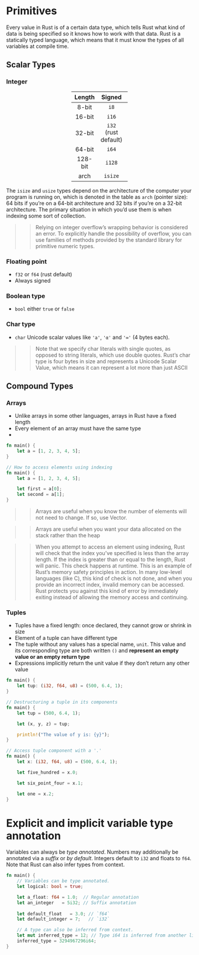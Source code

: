 # Primitives

Every value in Rust is of a certain data type, which tells Rust what kind of data is being specified 
so it knows how to work with that data. Rust is a statically typed language, 
which means that it must know the types of all variables at compile time.

## Scalar Types

### Integer

<div style="margin-left: auto;
            margin-right: auto;
            width: 30%">

| Length  |        Signed        | Unsigned |
|:-------:|:--------------------:|:--------:|
|  8-bit  |         `i8`         |   `u8`   |
| 16-bit  |        `i16`         |  `u16`   |
| 32-bit  | `i32` (rust default) |  `u32`   |
| 64-bit  |        `i64`         |  `u64`   |
| 128-bit |        `i128`        |  `u128`  |
|  arch   |       `isize`        | `usize`  |


</div>

The `isize` and `usize` types depend on the architecture of the computer your program is running on, which is 
denoted in the table as `arch` (pointer size): 64 bits if you’re on a 64-bit architecture and 32 bits if you’re on a 
32-bit architecture. The primary situation in which you’d use them is when indexing some sort of collection.

>> Relying on integer overflow’s wrapping behavior is considered an error. To explicitly handle the possibility of overflow, you can use families of methods provided by the standard library for primitive numeric types.

### Floating point
* `f32` or `f64` (rust default)
* Always signed

### Boolean type
* `bool` either `true` or `false`

### Char type
* `char` Unicode scalar values like `'a'`, `'α'` and `'∞'` (4 bytes each).

>> Note that we specify char literals with single quotes, as opposed to string literals, which use double quotes. Rust’s char type is four bytes in size and represents a Unicode Scalar Value, which means it can represent a lot more than just ASCII

## Compound Types

### Arrays
* Unlike arrays in some other languages, arrays in Rust have a fixed length
* Every element of an array must have the same type
* 

```rust
fn main() {
    let a = [1, 2, 3, 4, 5];
}
```

```rust
// How to access elements using indexing
fn main() {
    let a = [1, 2, 3, 4, 5];

    let first = a[0];
    let second = a[1];
}
```

>> Arrays are useful when you know the number of elements will not need to change. If so, use Vector.

>> Arrays are useful when you want your data allocated on the stack rather than the heap

>> When you attempt to access an element using indexing, Rust will check that the index you’ve specified is less than 
the array length. If the index is greater than or equal to the length, Rust will panic. 
This check happens at runtime. This is an example of Rust’s memory safety principles in action. 
In many low-level languages (like C), this kind of check is not done, and when you provide an incorrect index, 
invalid memory can be accessed. Rust protects you against this kind of error by immediately exiting instead 
of allowing the memory access and continuing.

### Tuples

* Tuples have a fixed length: once declared, they cannot grow or shrink in size
* Element of a tuple can have different type
* The tuple without any values has a special name, `unit`. This value and its corresponding type are both written `()` 
and __represent an empty value or an empty return type__ 
* Expressions implicitly return the unit value if they don’t return any other value

```rust
fn main() {
    let tup: (i32, f64, u8) = (500, 6.4, 1);
}
```

```rust
// Destructuring a tuple in its components
fn main() {
    let tup = (500, 6.4, 1);

    let (x, y, z) = tup;

    println!("The value of y is: {y}");
}
```

```rust
// Access tuple component with a '.'
fn main() {
    let x: (i32, f64, u8) = (500, 6.4, 1);

    let five_hundred = x.0;

    let six_point_four = x.1;

    let one = x.2;
}
```

# Explicit and implicit variable type annotation

Variables can always be *type annotated*. Numbers may additionally be annotated
via a *suffix* or *by default*. Integers default to `i32` and floats to `f64`.
Note that Rust can also infer types from context.

```rust
fn main() {
    // Variables can be type annotated.
    let logical: bool = true;

    let a_float: f64 = 1.0;  // Regular annotation
    let an_integer   = 5i32; // Suffix annotation
    
    let default_float   = 3.0; // `f64`
    let default_integer = 7;   // `i32`

    // A type can also be inferred from context.
    let mut inferred_type = 12; // Type i64 is inferred from another line.
    inferred_type = 3294967296i64;
}
```